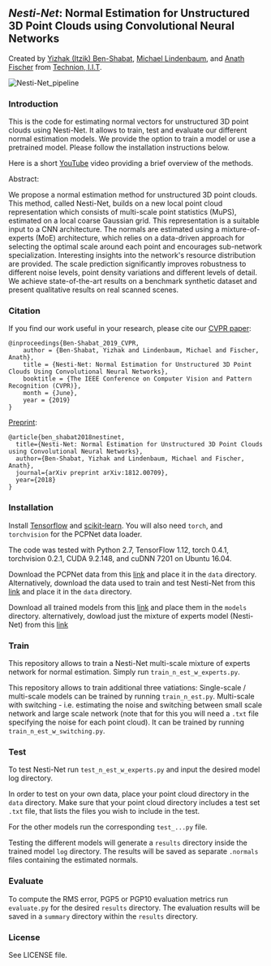 ***Nesti-Net***: Normal Estimation for Unstructured 3D Point Clouds using Convolutional Neural Networks
---
Created by [Yizhak (Itzik) Ben-Shabat](http://www.itzikbs.com), [Michael Lindenbaum](http://www.cs.technion.ac.il/people/mic/index.html), and [Anath Fischer](https://meeng.technion.ac.il/members/anath-fischer/) from [Technion, I.I.T](https://www.technion.ac.il/en/).

![Nesti-Net_pipeline](https://github.com/sitzikbs/Nesti-Net/blob/master/doc/NestiNet_pipeline.png)

### Introduction
This is the code for estimating normal vectors for unstructured 3D point clouds using Nesti-Net. It allows to train, test and evaluate our different normal estimation models. We provide the option to train a model or use a pretrained model. Please follow the installation instructions below.

Here is a short [YouTube](https://www.youtube.com/watch?v=E7PudeA4XvM) video providing a brief overview of the methods.

Abstract:

We propose a normal estimation method for unstructured 3D point clouds. This method, called Nesti-Net, builds on a new local point cloud representation which consists of multi-scale point statistics (MuPS), estimated on a local coarse Gaussian grid. This representation is a suitable input to a CNN architecture. The normals are estimated using a mixture-of-experts (MoE) architecture, which relies on a data-driven approach for selecting the optimal scale around each point and encourages sub-network specialization. Interesting insights into the network's resource distribution are provided. The scale prediction significantly improves robustness to different noise levels, point density variations and different levels of detail. We achieve state-of-the-art results on a benchmark synthetic dataset and present qualitative results on real scanned scenes. 

### Citation
If you find our work useful in your research, please cite our [CVPR paper](http://openaccess.thecvf.com/content_CVPR_2019/html/Ben-Shabat_Nesti-Net_Normal_Estimation_for_Unstructured_3D_Point_Clouds_Using_Convolutional_CVPR_2019_paper.html):

	@inproceedings{Ben-Shabat_2019_CVPR,
		author = {Ben-Shabat, Yizhak and Lindenbaum, Michael and Fischer, Anath},
		title = {Nesti-Net: Normal Estimation for Unstructured 3D Point Clouds Using Convolutional Neural Networks},
		booktitle = {The IEEE Conference on Computer Vision and Pattern Recognition (CVPR)},
		month = {June},
		year = {2019}
	}
 
 [Preprint](https://arxiv.org/abs/1812.00709):
 
    @article{ben_shabat2018nestinet,
      title={Nesti-Net: Normal Estimation for Unstructured 3D Point Clouds using Convolutional Neural Networks},
      author={Ben-Shabat, Yizhak and Lindenbaum, Michael and Fischer, Anath},
      journal={arXiv preprint arXiv:1812.00709},
      year={2018}
    }


### Installation
Install [Tensorflow](https://www.tensorflow.org) and [scikit-learn](http://scikit-learn.org/stable/).
 You will also need `torch`, and `torchvision` for the PCPNet data loader.
 
The code was tested with Python 2.7, TensorFlow 1.12, torch 0.4.1, torchvision 0.2.1, CUDA 9.2.148, and cuDNN 7201 on Ubuntu 16.04.


Download the PCPNet data from this [link](http://geometry.cs.ucl.ac.uk/projects/2018/pcpnet/pclouds.zip) and place it in the `data` directory.
Alternatively, download the data used to train and test Nesti-Net from this [link](https://technionmail-my.sharepoint.com/:u:/g/personal/cadlab_technion_ac_il/EX9hmT6gUuhOlO5039nLaroB-bkUEObPOy1BHtUBNPKnjg?e=YZCKna) and place it in the `data` directory.

Download all trained models from this [link](https://technionmail-my.sharepoint.com/:u:/g/personal/cadlab_technion_ac_il/ERcpW34CYzNIvHAP7f1OSpcBgePbFF1XAPrWNtn_fXdeLg?e=4b4Zt6) and place them in the `models` directory.
alternatively, dowload just the mixture of experts model (Nesti-Net)  from this [link](https://technionmail-my.sharepoint.com/:u:/g/personal/cadlab_technion_ac_il/ETmIRKAIjZdEoYq0d1L_h0EBYbNu95jN1HYiIf3zT_ztXg?e=EDUtUV)


### Train
This repository allows to train a Nesti-Net multi-scale mixture of experts network for normal estimation.
Simply run `train_n_est_w_experts.py`. 
 

This repository allows to train additional three vatiations: 
Single-scale / multi-scale models can be trained by running `train_n_est.py`. 
Multi-scale with switching - i.e. estimating the noise and switching between small scale network and large scale network (note that for this you will need a `.txt` file specifying the noise for each point cloud). It can be trained by running `train_n_est_w_switching.py`.

### Test
To test Nesti-Net run `test_n_est_w_experts.py` and input the desired model log directory. 

In order to test on your own data, place your point cloud directory in the `data` directory. Make sure that your point cloud directory includes a test set `.txt` file, that lists the files you wish to include in the test.  

For the other models run the corresponding `test_...py` file.

Testing the different models will generate a `results` directory inside the trained model `log` directory. The results will be saved as separate `.normals` files containing the estimated normals. 

### Evaluate
To compute the RMS error, PGP5 or PGP10 evaluation metrics run `evaluate.py` for the desired `results` directory. The evaluation results will be saved in a `summary` directory within the `results` directory.

### License
See LICENSE file.


